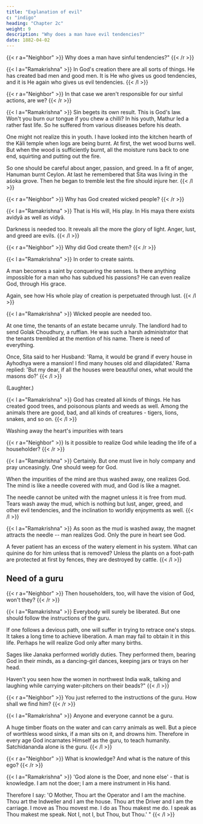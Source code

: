 ```yaml
---
title: "Explanation of evil"
c: "indigo"
heading: "Chapter 2c"
weight: 9
description: "Why does a man have evil tendencies?"
date: 1882-04-02
---
```



{{< r a="Neighbor" >}}
Why does a man have sinful tendencies?"
{{< /r >}}


{{< l a="Ramakrishna" >}}
In God's creation there are all sorts of things. He has created bad men and good men. It is He who gives us good tendencies, and it is He again who gives us evil
tendencies.
{{< /l >}}

{{< r a="Neighbor" >}}
In that case we aren't responsible for our sinful actions, are we?
{{< /r >}}


{{< l a="Ramakrishna" >}}
Sin begets its own result. This is God's law. Won't you burn our tongue if you chew a chilli? In his youth, Mathur led a rather fast life. So he suffered from various diseases before his death.

One might not realize this in youth. I have looked into the kitchen hearth of the Kāli temple when logs are being burnt. At first, the wet wood burns well. But when the wood is sufficiently burnt, all the moisture runs back to one end, squirting and putting out the fire.

So one should be careful about anger, passion, and greed. In a fit of anger, Hanuman burnt Ceylon. At last he remembered that Sita was living in the aśoka grove. Then he began to tremble lest the fire should injure her.
{{< /l >}}

{{< r a="Neighbor" >}}
Why has God created wicked people?
{{< /r >}}


{{< l a="Ramakrishna" >}}
That is His will, His play. In His maya there exists avidyā as well as vidyā.

Darkness is needed too. It reveals all the more the glory of light. Anger, lust, and greed are evils.
{{< /l >}}


{{< r a="Neighbor" >}}
 Why did God create them? 
{{< /r >}}


{{< l a="Ramakrishna" >}}
In order to create saints. 

A man becomes a saint by conquering the senses. Is there anything impossible for a man who has subdued his passions? He can even realize God, through His grace. 

Again, see how His whole play of creation is perpetuated through lust.
{{< /l >}}


{{< l a="Ramakrishna" >}}
Wicked people are needed too. 

At one time, the tenants of an estate became unruly. The landlord had to send Golak Choudhury, a ruffian. He was such a harsh administrator that the tenants trembled at the mention of his name. There is need of everything. 

Once, Sita said to her Husband: 'Rama, it would be grand if every house in Ayhodhya were a mansion! I find many houses old and dilapidated.' Rama replied: 'But my dear, if all the houses were beautiful ones, what would the masons do?'
{{< /l >}}

(Laughter.) 

{{< l a="Ramakrishna" >}}
God has created all kinds of things. He has created good trees, and poisonous plants and weeds as well. Among the animals there are good, bad, and all kinds of creatures - tigers, lions, snakes, and so on.
{{< /l >}}

Washing away the heart's impurities with tears

{{< r a="Neighbor" >}}
Is it possible to realize God while leading the life of a householder?
{{< /r >}}


{{< l a="Ramakrishna" >}}
Certainly. But one must live in holy company and pray unceasingly. One should weep for God. 

When the impurities of the mind are thus washed away, one realizes God. The mind is like a needle covered with mud, and God is like a magnet. 

The needle cannot be united with the magnet unless it is free from mud. Tears wash away the mud, which is nothing but lust, anger, greed, and other evil tendencies, and the inclination to worldly enjoyments as well.
{{< /l >}}


{{< l a="Ramakrishna" >}}
As soon as the mud is washed away, the magnet attracts the needle -- man realizes God. Only the pure in heart see God. 

A fever patient has an excess of the watery element in his system. What can quinine do for him unless that is removed? Unless the plants on a foot-path are protected at first by fences, they are destroyed by cattle.
{{< /l >}}

<!-- Why shouldn't one realize God while living in the world? But, as I said, one must live in holy company, pray to God, weeping for His grace, and now and then go into solitude. ." -->


## Need of a guru

{{< r a="Neighbor" >}}
Then householders, too, will have the vision of God, won't they?
{{< /r >}}


{{< l a="Ramakrishna" >}}
Everybody will surely be liberated. But one should follow the instructions of the guru.

If one follows a devious path, one will suffer in trying to retrace one's steps. It takes a long time to achieve liberation. A man may fail to obtain it in this life. Perhaps he will realize God only after many births. 

Sages like Janaka performed worldly duties. They performed them, bearing God in their minds, as a dancing-girl dances, keeping jars or trays on her head. 

Haven't you seen how the women in northwest India walk, talking and laughing while carrying water-pitchers on their beads?"
{{< /l >}}


{{< r a="Neighbor" >}}
You just referred to the instructions of the guru. How shall we find him?
{{< /r >}}


{{< l a="Ramakrishna" >}}
Anyone and everyone cannot be a guru.

A huge timber floats on the water and can carry animals as well. But a piece of worthless wood sinks, if a man sits on it, and drowns him. Therefore in every age God incarnates Himself as the guru, to teach humanity. Satchidananda alone is the guru.
{{< /l >}}


{{< r a="Neighbor" >}}
What is knowledge? And what is the nature of this ego?
{{< /r >}}


{{< l a="Ramakrishna" >}}
'God alone is the Doer, and none else' - that is knowledge. I am not the doer; I am a mere instrument in His hand. 

Therefore I say: 'O Mother, Thou art the Operator and I am the machine. Thou art the Indweller and I am the house. Thou art the Driver and I am the carriage. I move as Thou movest me. I do as Thou makest me do. I speak as Thou makest me speak. Not I, not I, but Thou, but Thou.' "
{{< /l >}}

<!-- From Prankrishna's house the Master went to Colonel Viswanath's and from there to the
Lily Cottage. -->